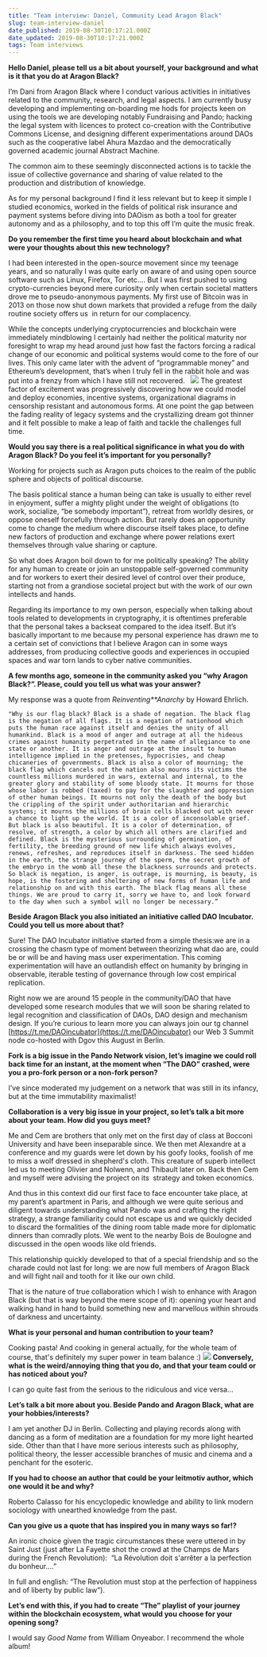 ```yaml
---
title: "Team interview: Daniel, Community Lead Aragon Black"
slug: team-interview-daniel
date_published: 2019-08-30T10:17:21.000Z
date_updated: 2019-08-30T10:17:21.000Z
tags: Team interviews
---
```


**Hello Daniel, please tell us a bit about yourself, your background and what is it that you do at Aragon Black?**

I’m Dani from Aragon Black where I conduct various activities in initiatives related to the community, research, and legal aspects. I am currently busy developing and implementing on-boarding me hods for projects keen on using the tools we are developing notably Fundraising and Pando; hacking the legal system with licences to protect co-creation with the Contributive Commons License, and designing different experimentations around DAOs such as the cooperative label Ahura Mazdao and the democratically governed academic journal Abstract Machine.

The common aim to these seemingly disconnected actions is to tackle the issue of collective governance and sharing of value related to the production and distribution of knowledge. 

As for my personal background I find it less relevant but to keep it simple I studied economics, worked in the fields of political risk insurance and payment systems before diving into DAOism as both a tool for greater autonomy and as a philosophy, and to top this off I’m quite the music freak.

**Do you remember the first time you heard about blockchain and what were your thoughts about this new technology?**

I had been interested in the open-source movement since my teenage years, and so naturally I was quite early on aware of and using open source software such as Linux, Firefox, Tor etc.... But I was first pushed to using crypto-currencies beyond mere curiosity only when certain societal matters drove me to pseudo-anonymous payments. My first use of Bitcoin was in 2013 on those now shut down markets that provided a refuge from the daily routine society offers us  in return for our complacency.

While the concepts underlying cryptocurrencies and blockchain were immediately mindblowing I certainly had neither the political maturity nor foresight to wrap my head around just how fast the factors forcing a radical change of our economic and political systems would come to the fore of our lives. This only came later with the advent of “programmable money” and Ethereum’s development, that’s when I truly fell in the rabbit hole and was put into a frenzy from which I have still not recovered.  
![](/content/images/2019/08/IMG_1918.jpg)
The greatest factor of excitement was progressively discovering how we could model and deploy economies, incentive systems, organizational diagrams in censorship resistant and autonomous forms. At one point the gap between the fading reality of legacy systems and the crystallizing dream got thinner and it felt possible to make a leap of faith and tackle the challenges full time.

**Would you say there is a real political significance in what you do with Aragon Black? Do you feel it’s important for you personally?**

Working for projects such as Aragon puts choices to the realm of the public sphere and objects of political discourse.

The basis political stance a human being can take is usually to either revel in enjoyment, suffer a mighty plight under the weight of obligations (to work, socialize, “be somebody important”), retreat from worldly desires, or oppose oneself forcefully through action. But rarely does an opportunity come to change the medium where discourse itself takes place, to define new factors of production and exchange where power relations exert themselves through value sharing or capture.

So what does Aragon boil down to for me politically speaking? The ability for any human to create or join an unstoppable self-governed community and for workers to exert their desired level of control over their produce, starting not from a grandiose societal project but with the work of our own intellects and hands. 

Regarding its importance to my own person, especially when talking about tools related to developments in cryptography, it is oftentimes preferable that the personal takes a backseat compared to the idea itself. But it’s basically important to me because my personal experience has drawn me to a certain set of convictions that I believe Aragon can in some ways addresses, from producing collective goods and experiences in occupied spaces and war torn lands to cyber native communities.

**A few months ago, someone in the community asked you “why Aragon Black?”. Please, could you tell us what was your answer?**

My response was a quote from *Reinventing**Anarchy* by Howard Ehrlich.

    "Why is our flag black? Black is a shade of negation. The black flag is the negation of all flags. It is a negation of nationhood which puts the human race against itself and denies the unity of all humankind. Black is a mood of anger and outrage at all the hideous crimes against humanity perpetrated in the name of allegiance to one state or another. It is anger and outrage at the insult to human intelligence implied in the pretenses, hypocrisies, and cheap chicaneries of governments. Black is also a color of mourning; the black flag which cancels out the nation also mourns its victims the countless millions murdered in wars, external and internal, to the greater glory and stability of some bloody state. It mourns for those whose labor is robbed (taxed) to pay for the slaughter and oppression of other human beings. It mourns not only the death of the body but the crippling of the spirit under authoritarian and hierarchic systems; it mourns the millions of brain cells blacked out with never a chance to light up the world. It is a color of inconsolable grief. But black is also beautiful. It is a color of determination, of resolve, of strength, a color by which all others are clarified and defined. Black is the mysterious surrounding of germination, of fertility, the breeding ground of new life which always evolves, renews, refreshes, and reproduces itself in darkness. The seed hidden in the earth, the strange journey of the sperm, the secret growth of the embryo in the womb all these the blackness surrounds and protects. So black is negation, is anger, is outrage, is mourning, is beauty, is hope, is the fostering and sheltering of new forms of human life and relationship on and with this earth. The black flag means all these things. We are proud to carry it, sorry we have to, and look forward to the day when such a symbol will no longer be necessary.” 

**Beside Aragon Black you also initiated an initiative called DAO Incubator. Could you tell us more about that?**

Sure! The DAO Incubator initiative started from a simple thesis:we are in a crossing the chasm type of moment between theorizing what dao are, could be or will be and having mass user experimentation. This coming experimentation will have an outlandish effect on humanity by bringing in observable, iterable testing of governance through low cost empirical replication.

Right now we are around 15 people in the community/DAO that have developed some research modules that we will soon be sharing related to legal recognition and classification of DAOs, DAO design and mechanism design. If you’re curious to learn more you can always join our tg channel [https://t.me/DAOincubator](https://t.me/DAOincubator) our Web 3 Summit node co-hosted with Dgov this August in Berlin.

**Fork is a big issue in the Pando Network vision, let’s imagine we could roll back time for an instant, at the moment when “The DAO” crashed, were you a pro-fork person or a non-fork person?**

I’ve since moderated my judgement on a network that was still in its infancy, but at the time immutability maximalist!

**Collaboration is a very big issue in your project, so let’s talk a bit more about your team. How did you guys meet?**

Me and Cem are brothers that only met on the first day of class at Bocconi University and have been inseparable since. We then met Alexandre at a conference and my guards were let down by his goofy looks, foolish of me to miss a wolf dressed in shepherd's cloth. This creature of superb intellect led us to meeting Olivier and Nolwenn, and Thibault later on. Back then Cem and myself were advising the project on its  strategy and token economics.

And thus in this context did our first face to face encounter take place, at my parent’s apartment in Paris, and although we were quite serious and diligent towards understanding what Pando was and crafting the right strategy, a strange familiarity could not escape us and we quickly decided to discard the formalities of the dining room table made more for diplomatic dinners than comradly plots. We went to the nearby Bois de Boulogne and discussed in the open woods like old friends.

This relationship quickly developed to that of a special friendship and so the charade could not last for long: we are now full members of Aragon Black and will fight nail and tooth for it like our own child.

That is the nature of true collaboration which I wish to enhance with Aragon Black (but that is way beyond the mere scope of it): opening your heart and walking hand in hand to build something new and marvellous within shrouds of darkness and uncertainty.

**What is your personal and human contribution to your team?**

Cooking pasta! And cooking in general actually, for the whole team of course, that's definitely my super power in team balance :)
![](/content/images/2019/08/Dani-cook.png)
**Conversely, what is the weird/annoying thing that you do, and that your team could or has noticed about you?**

I can go quite fast from the serious to the ridiculous and vice versa…

**Let’s talk a bit more about you. Beside Pando and Aragon Black, what are your hobbies/interests?**

I am yet another DJ in Berlin. Collecting and playing records along with dancing as a form of meditation are a foundation for my more light hearted side. Other than that I have more serious interests such as philosophy, political theory, the lesser accessible branches of music and cinema and a penchant for the esoteric.

**If you had to choose an author that could be your leitmotiv author, which one would it be and why?**

Roberto Calasso for his encyclopedic knowledge and ability to link modern sociology with unearthed knowledge from the past.

**Can you give us a quote that has inspired you in many ways so far!?**

An ironic choice given the tragic circumstances these were uttered in by Saint Just (just after La Fayette shot the crowd at the Champs de Mars during the French Revolution):  “La Révolution doit s'arrêter a la perfection du bonheur….”

In full and english: “The Revolution must stop at the perfection of happiness and of liberty by public law”).

**Let’s end with this, if you had to create “The” playlist of your journey within the blockchain ecosystem, what would you choose for your opening song?**

I would say *Good Name* from William Onyeabor. I recommend the whole album! 
